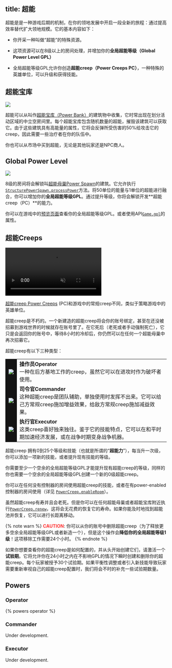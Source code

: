 title: 超能
---

超能是是一种游戏后期的机制，在你的领地发展中开启一段全新的旅程：通过提高效率替代扩大领地规模。它的基本内容如下：

* 你开采一种叫做“超能”的特殊资源。

* 这项资源可以在8级以上的房间处理，并增加你的**全局超能等级（Global Power Level GPL）**

* 全局超能等级GPL允许你创造**超能creep（Power Creeps PC）**，一种特殊的英雄单位，可以升级和获得技能。 

## 超能宝库

![](img/power_banks.gif)

超能可以从叫作[超能宝库（Power Bank）](/api/#StructurePowerBank)的建筑物中收集，它时常出现在划分活动区域的中立空房间里。每个超能宝库包含随机数量的超能，摧毁该建筑可以获取它。由于这些建筑具有高能量的属性，它将会反弹所受伤害的50%给攻击它的creep，因此需要一些治疗者在你的队伍中。

你也可以从市场中买到超能，无论是其他玩家还是NPC商人。

## Global Power Level

![](img/gpl.png) 

8级的房间将会解锁叫[超能母巢Power Spawn](/api/#StructurePowerSpawn)的建筑。它允许执行[`StructurePowerSpawn.processPower`](/api/#StructurePowerSpawn.processPower)方法。将50单位的能量与1单位的超能进行融合，你可以增加你的**全局超能等级GPL**。通过提升等级，你将会解锁开发**超能creep（PC）**的能力。

你可以在游戏中的[预览页面](https://screeps.com/a/#!/overview)查看你的全局超能等级GPL。或者使用API[`Game.gpl`](/api/#Game.gpl)的属性。

## 超能Creeps

<video autoplay loop muted playsinline>
    <source src="img/pc_anim.mp4" type="video/mp4">
</video>

[超能creep Power Creeps](/api/#PowerCreep) (PC)和游戏中的常规creep不同，类似于策略游戏中的英雄单位。

超能creep是不朽的。一个新建造的超能creep将会你的账号绑定，甚至在还没被招募到游戏世界的时候就存在账号里了。在它死后（老死或者手动强制死亡），它只是会返回你的账号中，等待8小时的冷却后，你仍然可以在任何一个超能母巢中再次招募它。

超能creep有以下三种类型：

<table>
<tr>
<td style="padding: 10px; background: #141414"><img src="img/operator.png"></td>
<td><strong>操作员Operator</strong><br>
一种在后方基地工作的creep，虽然它可以在进攻时作为破坏者使用。
</td>
</tr>
<tr style="background: none">
<td style="padding: 10px; background: #141414"><img src="img/commander.png"></td>
<td><strong>司令官Commander</strong><br>
这种超能creep是团队辅助，单独使用时发挥不出来。它可以给己方常规creep施加增益效果，给敌方常规creep施加减益效果。
</td>
</tr>
<tr>
<td style="padding: 10px; background: #141414"><img src="img/executor.png"></td>
<td><strong>执行官Executor</strong><br>
这类creep喜好独来独往。鉴于它的技能特点，它可以在和平时期加速经济发展，或在战争时期变身战争机器。
</td>
</tr> 
</table> 

超能creep 拥有0到25个等级和技能（也就是所谓的“**超能力**”），每当升一次级，你可以添加一项新的技能，或者提升现有技能的等级。

你需要至少一个空余的全局超能等级GPL才能提升现有超能creep的等级，同样的你也需要一个空余的全局超能等级GPL创建一个新的0级超能creep。

你可以在任何没有控制器的房间使用超能creep的技能，或者在有power-enabled控制器的房间使用（详见 [`PowerCreep.enableRoom`](/api/#PowerCreep.enableRoom)）。

虽然超能creep有寿并且会老死。但是你可以在任何超能母巢或者超能宝库附近执行[`PowerCreep.renew`](/api/#PowerCreep.renew)，这将会无花费的恢复它的寿命。如果你能及时地找到超能池并恢复，它可以进行长距离移动。

{% note warn %}
<strong style="color: #f33">CAUTION</strong>: 你可以从你的账号中删除超能creep（为了释放更多空余全局超能等级GPL或者新造一个），但是这个操作会**降低你的全局超能等级1级**！这项移除工作需要24个小时。
{% endnote %}

如果你想要查看你的超能creep是如何配置的，并从头开始创建它们，请激活一个**试验期**。它将允许你在24小时之内在不影响GPL的情况下瞬时创建和删除你的超能creep。每个玩家被授予30个试验期。如果平衡性调整或者引入新技能导致玩家需要重新审视自己的超能creep配置时，我们将会不时的补充一些试验期数量。

## Powers

### Operator

{% powers operator %}

### Commander

Under development.

### Executor 

Under development. 
